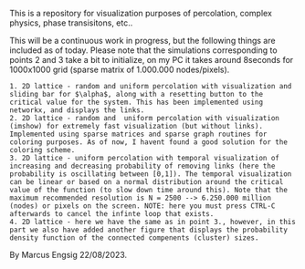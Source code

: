 This is a repository for visualization purposes of percolation, complex physics, phase transisitons, etc..

This will be a continuous work in progress, but the following things are included as of today. Please note that the simulations corresponding to points 2 and 3 take a bit to initialize, on my PC it takes around 8seconds for 1000x1000 grid (sparse matrix of 1.000.000 nodes/pixels).

	1. 2D lattice - random and uniform percolation with visualization and sliding bar for $\alpha$, along with a resetting button to the critical value for the system. This has been implemented using networkx, and displays the links.
	2. 2D lattice - random and  uniform percolation with visualization (imshow) for extremely fast visualization (but without links). Implemented using sparse matrices and sparse graph routines for coloring purposes. As of now, I havent found a good solution for the coloring scheme.
	3. 2D lattice - uniform percolation with temporal visualization of increasing and decreasing probability of removing links (here the probability is oscillating between [0,1]). The temporal visualization can be linear or based on a normal distribution around the critical value of the function (to slow down time around this). Note that the maximum recommended resolution is N = 2500 --> 6.250.000 million (nodes) or pixels on the screen. NOTE: here you must press CTRL-C afterwards to cancel the infinte loop that exists. 
	4. 2D lattice - here we have the same as in point 3., however, in this part we also have added another figure that displays the probability density function of the connected compenents (cluster) sizes. 

By Marcus Engsig
22/08/2023.
